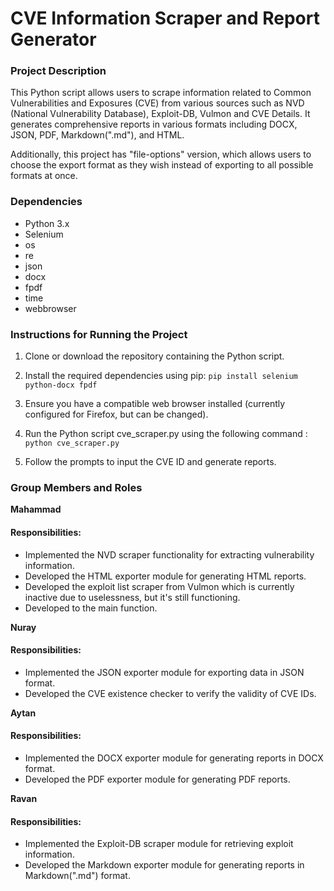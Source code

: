 # CVE Information Scraper and Report Generator

### Project Description
This Python script allows users to scrape information related to Common Vulnerabilities and Exposures (CVE) from various sources such as NVD (National Vulnerability Database), Exploit-DB, Vulmon and CVE Details. It generates comprehensive reports in various formats including DOCX, JSON, PDF, Markdown(".md"), and HTML.

Additionally, this project has "file-options" version, which allows users to choose the export format as they wish instead of exporting to all possible formats at once.

### Dependencies
* Python 3.x
* Selenium
* os
* re
* json
* docx
* fpdf
* time
* webbrowser

### Instructions for Running the Project
1. Clone or download the repository containing the Python script.
2. Install the required dependencies using pip:
`pip install selenium python-docx fpdf`

3. Ensure you have a compatible web browser installed (currently configured for Firefox, but can be changed).
4. Run the Python script cve_scraper.py using the following command :
`python cve_scraper.py`

5. Follow the prompts to input the CVE ID and generate reports.
### Group Members and Roles
**Mahammad**
#### Responsibilities:
* Implemented the NVD scraper functionality for extracting vulnerability information.
* Developed the HTML exporter module for generating HTML reports.
* Developed the exploit list scraper from Vulmon which is currently inactive due to uselessness, but it's still functioning.
* Developed to the main function.

**Nuray**
#### Responsibilities:
* Implemented the JSON exporter module for exporting data in JSON format.
* Developed the CVE existence checker to verify the validity of CVE IDs.

**Aytan**
#### Responsibilities:
* Implemented the DOCX exporter module for generating reports in DOCX format.
* Developed the PDF exporter module for generating PDF reports.

**Ravan**
#### Responsibilities:
* Implemented the Exploit-DB scraper module for retrieving exploit information.
* Developed the Markdown exporter module for generating reports in Markdown(".md") format.
